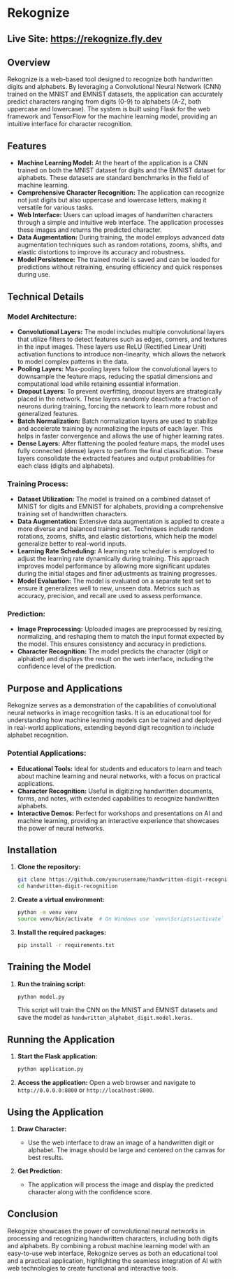 # Rekognize

## Live Site: https://rekognize.fly.dev

## Overview

Rekognize is a web-based tool designed to recognize both handwritten digits and alphabets. By leveraging a Convolutional Neural Network (CNN) trained on the MNIST and EMNIST datasets, the application can accurately predict characters ranging from digits (0-9) to alphabets (A-Z, both uppercase and lowercase). The system is built using Flask for the web framework and TensorFlow for the machine learning model, providing an intuitive interface for character recognition.

## Features

- **Machine Learning Model:** At the heart of the application is a CNN trained on both the MNIST dataset for digits and the EMNIST dataset for alphabets. These datasets are standard benchmarks in the field of machine learning.
- **Comprehensive Character Recognition:** The application can recognize not just digits but also uppercase and lowercase letters, making it versatile for various tasks.
- **Web Interface:** Users can upload images of handwritten characters through a simple and intuitive web interface. The application processes these images and returns the predicted character.
- **Data Augmentation:** During training, the model employs advanced data augmentation techniques such as random rotations, zooms, shifts, and elastic distortions to improve its accuracy and robustness.
- **Model Persistence:** The trained model is saved and can be loaded for predictions without retraining, ensuring efficiency and quick responses during use.

## Technical Details

### Model Architecture:
- **Convolutional Layers:** The model includes multiple convolutional layers that utilize filters to detect features such as edges, corners, and textures in the input images. These layers use ReLU (Rectified Linear Unit) activation functions to introduce non-linearity, which allows the network to model complex patterns in the data.
- **Pooling Layers:** Max-pooling layers follow the convolutional layers to downsample the feature maps, reducing the spatial dimensions and computational load while retaining essential information.
- **Dropout Layers:** To prevent overfitting, dropout layers are strategically placed in the network. These layers randomly deactivate a fraction of neurons during training, forcing the network to learn more robust and generalized features.
- **Batch Normalization:** Batch normalization layers are used to stabilize and accelerate training by normalizing the inputs of each layer. This helps in faster convergence and allows the use of higher learning rates.
- **Dense Layers:** After flattening the pooled feature maps, the model uses fully connected (dense) layers to perform the final classification. These layers consolidate the extracted features and output probabilities for each class (digits and alphabets).

### Training Process:
- **Dataset Utilization:** The model is trained on a combined dataset of MNIST for digits and EMNIST for alphabets, providing a comprehensive training set of handwritten characters.
- **Data Augmentation:** Extensive data augmentation is applied to create a more diverse and balanced training set. Techniques include random rotations, zooms, shifts, and elastic distortions, which help the model generalize better to real-world inputs.
- **Learning Rate Scheduling:** A learning rate scheduler is employed to adjust the learning rate dynamically during training. This approach improves model performance by allowing more significant updates during the initial stages and finer adjustments as training progresses.
- **Model Evaluation:** The model is evaluated on a separate test set to ensure it generalizes well to new, unseen data. Metrics such as accuracy, precision, and recall are used to assess performance.
  
### Prediction:
- **Image Preprocessing:** Uploaded images are preprocessed by resizing, normalizing, and reshaping them to match the input format expected by the model. This ensures consistency and accuracy in predictions.
- **Character Recognition:** The model predicts the character (digit or alphabet) and displays the result on the web interface, including the confidence level of the prediction.

## Purpose and Applications

Rekognize serves as a demonstration of the capabilities of convolutional neural networks in image recognition tasks. It is an educational tool for understanding how machine learning models can be trained and deployed in real-world applications, extending beyond digit recognition to include alphabet recognition.

### Potential Applications:
- **Educational Tools:** Ideal for students and educators to learn and teach about machine learning and neural networks, with a focus on practical applications.
- **Character Recognition:** Useful in digitizing handwritten documents, forms, and notes, with extended capabilities to recognize handwritten alphabets.
- **Interactive Demos:** Perfect for workshops and presentations on AI and machine learning, providing an interactive experience that showcases the power of neural networks.

## Installation

1. **Clone the repository:**
    ```sh
    git clone https://github.com/yourusername/handwritten-digit-recognition.git
    cd handwritten-digit-recognition
    ```

2. **Create a virtual environment:**
    ```sh
    python -m venv venv
    source venv/bin/activate  # On Windows use `venv\Scripts\activate`
    ```

3. **Install the required packages:**
    ```sh
    pip install -r requirements.txt
    ```

## Training the Model

1. **Run the training script:**
    ```sh
    python model.py
    ```
   This script will train the CNN on the MNIST and EMNIST datasets and save the model as `handwritten_alphabet_digit.model.keras`.

## Running the Application

1. **Start the Flask application:**
    ```sh
    python application.py
    ```

2. **Access the application:**
   Open a web browser and navigate to `http://0.0.0.0:8000` or `http://localhost:8000`.

## Using the Application

1. **Draw Character:**
   - Use the web interface to draw an image of a handwritten digit or alphabet. The image should be large and centered on the canvas for best results.

2. **Get Prediction:**
   - The application will process the image and display the predicted character along with the confidence score.

## Conclusion

Rekognize showcases the power of convolutional neural networks in processing and recognizing handwritten characters, including both digits and alphabets. By combining a robust machine learning model with an easy-to-use web interface, Rekognize serves as both an educational tool and a practical application, highlighting the seamless integration of AI with web technologies to create functional and interactive tools.

